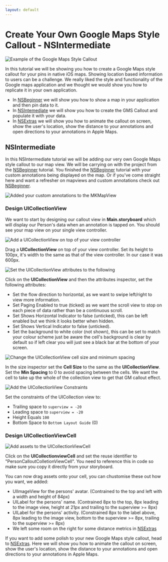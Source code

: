 ```yaml
---
layout: default
---
```

# Create Your Own Google Maps Style Callout - NSIntermediate

![Example of the Google Maps Style Callout][example]

In this tutorial we will be showing you how to create a Google Maps style callout for your pins in native iOS maps. Showing location based information to users can be a challenge. We really liked the style and functionality of the Google maps application and we thought we would show you how to replicate it in your own application. 

* In [NSBeginner][LinkNSBeginner] we will show you how to show a map in your application and then pin data to it.
* In [NSIntemediate][LinkNSIntermediate] we will show you how to create the GMS Callout and populate it with your data.
* In [NSExtras][LinkNSExtras] we will show you how to animate the callout on screen, show the user's location, show the distance to your annotations and open directions to your annotations in Apple Maps. 

## NSIntermediate
In this NSIntermediate tutorial we will be adding our very own Google Maps style callout to our map view. We will be carrying on with the project from the [NSBeginner][LinkNSBeginner] tutorial. You finished the [NSBeginner][LinkNSBeginner] tutorial with your custom annotations being displayed on the map. Or if you've come straight here and want a refresher on mapviews and custom annotations check out [NSBeginner][LinkNSBeginner].

![Added your custom annotations to the MKMapView][NSBeginnerFinal]

### Design UICollectionView

We want to start by designing our callout view in **Main.storyboard** which will display our Person's data when an annotation is tapped on. You should see your map view on your single view controller. 

![Add a UICollectionView on top of your view controller][UICollectionView]

Drag a **UICollectionView** on top of your view controller. Set its height to 100px, it's width to the same as that of the view controller. In our case it was 600px.

![Set the UICollectionView attributes to the following][UICollectionViewProperties]

Click on the **UICollectionView** and then the attributes inspector, set the following attributes:

* Set the flow direction to horizontal, as we want to swipe left/right to view more information.
* Set Paging Enabled to true (ticked) as we want the scroll view to stop on each piece of data rather than be a continuous scroll.
* Set Shows Horizontal Indicator to false (unticked), this can be left enabled but we think it looks better when hidden.
* Set Shows Vertical Indicator to false (unticked).
* Set the background to white color (not shown), this can be set to match your colour scheme just be aware the cell's background is clear by default so if left clear you will just see a black bar at the bottom of your screen.

![Change the UICollectionView cell size and minimum spacing][UICollectionViewSizeInspector]

In the size inspector set the **Cell Size** to the same as the **UICollectionView**. Set the **Min Spacing** to 0 to avoid spacing between the cells. We want the cell to take up the whole of the collection view to get that GM callout effect. 

![Add the UICollectionView Constraints][UICollectionViewConstraints]

Set the constraints of the UICollection view to:

* Trailing space to `superview = -20`
* Leading space to `superview = -20`
* Height Equals `100`
* Bottom Space to `Bottom Layout Guide` (0)

### Design UICollectionViewCell

![Add assets to the UICollectionViewCell][UICollectionViewCell]

Click on the **UICollectionviewCell** and set the reuse identifier to "PersonCalloutColletionViewCell". You need to reference this in code so make sure you copy it directly from your storyboard.

You can now drag assets onto your cell, you can chustomise these out how you want, we added:

* UIImageView for the persons' avatar. (Contrained to the top and left with a width and height of 84px)
* UILabel for the persons' name. (Contrained 8px to the top, 8px leading to the image view, height at 21px and trailing to the superview >= 8px)
* UILabel for the persons' activity. (Constrained 8px to the label above, 8px leading to the image view, bottom to the superview >= 8px, trailing to the superview >= 8px)
* We left some room on the right for some distance metrics in [NSExtras][LinkNSExtras]

If you want to add some polish to your new Google Maps style callout, head to [NSExtras][LinkNSExtras]. Here we will show you how to animate the callout on screen, show the user's location, show the distance to your annotations and open directions to your annotations in Apple Maps. 

[example]: {{site.baseurl}}/images/2015-10-04/00-Example.png "Example of the Google Maps Style Callout"
[NSBeginnerFinal]: {{site.baseurl}}/images/2015-10-04/15-NSBeginnerFinal.png "Added your custom annotations to the MKMapView"
[UICollectionView]: {{site.baseurl}}/images/2015-10-04/16-UICollectionView.png "Add a UICollectionView on top of your view controller"
[UICollectionViewProperties]: {{site.baseurl}}/images/2015-10-04/17-UICollectionViewProperties.png "Change the UICollectionViewProperties"
[UICollectionViewConstraints]: {{site.baseurl}}/images/2015-10-04/18-UICollectionViewConstraints.png "Change the UICollectionView Constraints"
[UICollectionViewSizeInspector]: {{site.baseurl}}/images/2015-10-04/19-UICollectionViewSizeInspector.png "Change the UICollectionView cell size and minimum spacing"
[UICollectionViewCell]: {{site.baseurl}}/images/2015-10-04/20-UICollectionViewCell.png "Add assets to the UICollectionViewCell"

[LinkNSBeginner]: GMCallout-NSBeginner
[LinkNSIntermediate]: GMCallout-NSIntermediate
[LinkNSExtras]: GMCallout-NSExtras